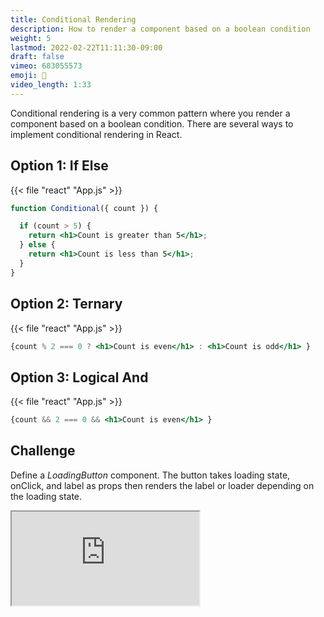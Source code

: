 ```yaml
---
title: Conditional Rendering
description: How to render a component based on a boolean condition
weight: 5
lastmod: 2022-02-22T11:11:30-09:00
draft: false
vimeo: 683055573
emoji: 🔀
video_length: 1:33
---
```


Conditional rendering is a very common pattern where you render a component based on a boolean condition. There are several ways to implement conditional rendering in React.

## Option 1: If Else

{{< file "react" "App.js" >}}
```jsx
function Conditional({ count }) {

  if (count > 5) {
    return <h1>Count is greater than 5</h1>;
  } else {
    return <h1>Count is less than 5</h1>;
  }
}
```

## Option 2: Ternary

{{< file "react" "App.js" >}}
```jsx
{count % 2 === 0 ? <h1>Count is even</h1> : <h1>Count is odd</h1> }
```

## Option 3: Logical And

{{< file "react" "App.js" >}}
```jsx
{count && 2 === 0 && <h1>Count is even</h1> }
```

## Challenge

Define a *LoadingButton* component. The button takes loading state, onClick, and label as props then renders the label or loader depending on the loading state.

<iframe class="frame-full" src="https://stackblitz.com/edit/react-ksebra?embed=1&file=src/App.js"></iframe>